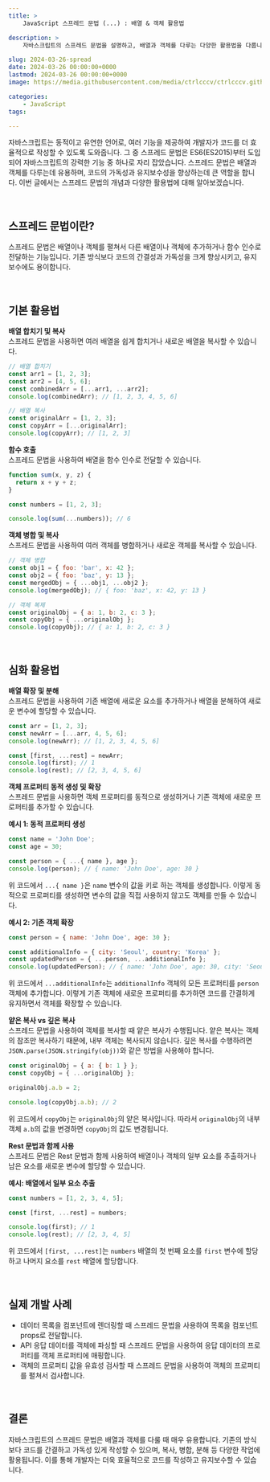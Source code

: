 ```yaml
---
title: >  
    JavaScript 스프레드 문법 (...) : 배열 & 객체 활용법

description: >  
    자바스크립트의 스프레드 문법을 설명하고, 배열과 객체를 다루는 다양한 활용법을 다룹니다. 코드를 간결하게 작성하고 가독성을 높이며, 개발자는 더욱 효율적으로 코드를 작성하고 유지보수할 수 있습니다.

slug: 2024-03-26-spread
date: 2024-03-26 00:00:00+0000
lastmod: 2024-03-26 00:00:00+0000
image: https://media.githubusercontent.com/media/ctrlcccv/ctrlcccv.github.io/master/assets/img/post/2024-03-26-spread.webp

categories:
    - JavaScript
tags:

---
```

자바스크립트는 동적이고 유연한 언어로, 여러 기능을 제공하여 개발자가 코드를 더 효율적으로 작성할 수 있도록 도와줍니다. 그 중 스프레드 문법은 ES6(ES2015)부터 도입되어 자바스크립트의 강력한 기능 중 하나로 자리 잡았습니다. 스프레드 문법은 배열과 객체를 다루는데 유용하며, 코드의 가독성과 유지보수성을 향상하는데 큰 역할을 합니다. 이번 글에서는 스프레드 문법의 개념과 다양한 활용법에 대해 알아보겠습니다.  


<ins class="adsbygoogle"
     style="display:block; text-align:center;"
     data-ad-layout="in-article"
     data-ad-format="fluid"
     data-ad-client="ca-pub-8535540836842352"
     data-ad-slot="2974559225"></ins>
<script>
     (adsbygoogle = window.adsbygoogle || []).push({});
</script>

<br>

## 스프레드 문법이란?

스프레드 문법은 배열이나 객체를 펼쳐서 다른 배열이나 객체에 추가하거나 함수 인수로 전달하는 기능입니다. 기존 방식보다 코드의 간결성과 가독성을 크게 향상시키고, 유지보수에도 용이합니다.  

<br>

## 기본 활용법

**배열 합치기 및 복사**  
스프레드 문법을 사용하면 여러 배열을 쉽게 합치거나 새로운 배열을 복사할 수 있습니다.  
```javascript
// 배열 합치기
const arr1 = [1, 2, 3];
const arr2 = [4, 5, 6];
const combinedArr = [...arr1, ...arr2];
console.log(combinedArr); // [1, 2, 3, 4, 5, 6]

// 배열 복사
const originalArr = [1, 2, 3];
const copyArr = [...originalArr];
console.log(copyArr); // [1, 2, 3]
```

**함수 호출**   
스프레드 문법을 사용하여 배열을 함수 인수로 전달할 수 있습니다.  
```javascript
function sum(x, y, z) {
  return x + y + z;
}

const numbers = [1, 2, 3];

console.log(sum(...numbers)); // 6
```

**객체 병합 및 복사**  
스프레드 문법을 사용하여 여러 객체를 병합하거나 새로운 객체를 복사할 수 있습니다.  
```javascript
// 객체 병합
const obj1 = { foo: 'bar', x: 42 };
const obj2 = { foo: 'baz', y: 13 };
const mergedObj = { ...obj1, ...obj2 };
console.log(mergedObj); // { foo: 'baz', x: 42, y: 13 }

// 객체 복제
const originalObj = { a: 1, b: 2, c: 3 };
const copyObj = { ...originalObj };
console.log(copyObj); // { a: 1, b: 2, c: 3 }
```


<ins class="adsbygoogle"
     style="display:block; text-align:center;"
     data-ad-layout="in-article"
     data-ad-format="fluid"
     data-ad-client="ca-pub-8535540836842352"
     data-ad-slot="2974559225"></ins>
<script>
     (adsbygoogle = window.adsbygoogle || []).push({});
</script>

<br>

## 심화 활용법  

**배열 확장 및 분해**  
스프레드 문법을 사용하여 기존 배열에 새로운 요소를 추가하거나 배열을 분해하여 새로운 변수에 할당할 수 있습니다.  
```javascript
const arr = [1, 2, 3];
const newArr = [...arr, 4, 5, 6];
console.log(newArr); // [1, 2, 3, 4, 5, 6]

const [first, ...rest] = newArr;
console.log(first); // 1
console.log(rest); // [2, 3, 4, 5, 6]
```

**객체 프로퍼티 동적 생성 및 확장**  
스프레드 문법을 사용하면 객체 프로퍼티를 동적으로 생성하거나 기존 객체에 새로운 프로퍼티를 추가할 수 있습니다.  

**예시 1: 동적 프로퍼티 생성**  
```javascript
const name = 'John Doe';
const age = 30;

const person = { ...{ name }, age };
console.log(person); // { name: 'John Doe', age: 30 }
```
위 코드에서 `...{ name }`은 `name` 변수의 값을 키로 하는 객체를 생성합니다. 이렇게 동적으로 프로퍼티를 생성하면 변수의 값을 직접 사용하지 않고도 객체를 만들 수 있습니다.  

**예시 2: 기존 객체 확장**  
```javascript
const person = { name: 'John Doe', age: 30 };

const additionalInfo = { city: 'Seoul', country: 'Korea' };
const updatedPerson = { ...person, ...additionalInfo };
console.log(updatedPerson); // { name: 'John Doe', age: 30, city: 'Seoul', country: 'Korea' }
```
위 코드에서 `...additionalInfo`는 `additionalInfo` 객체의 모든 프로퍼티를 `person` 객체에 추가합니다. 이렇게 기존 객체에 새로운 프로퍼티를 추가하면 코드를 간결하게 유지하면서 객체를 확장할 수 있습니다.  

**얕은 복사 vs 깊은 복사**  
스프레드 문법을 사용하여 객체를 복사할 때 얕은 복사가 수행됩니다. 얕은 복사는 객체의 참조만 복사하기 때문에, 내부 객체는 복사되지 않습니다. 깊은 복사를 수행하려면 `JSON.parse(JSON.stringify(obj))`와 같은 방법을 사용해야 합니다.  
```javascript
const originalObj = { a: { b: 1 } };
const copyObj = { ...originalObj };

originalObj.a.b = 2;

console.log(copyObj.a.b); // 2
```
위 코드에서 `copyObj`는 `originalObj`의 얕은 복사입니다. 따라서 `originalObj`의 내부 객체 `a.b`의 값을 변경하면 `copyObj`의 값도 변경됩니다.

**Rest 문법과 함께 사용**  
스프레드 문법은 Rest 문법과 함께 사용하여 배열이나 객체의 일부 요소를 추출하거나 남은 요소를 새로운 변수에 할당할 수 있습니다.  

**예시: 배열에서 일부 요소 추출**  
```javascript
const numbers = [1, 2, 3, 4, 5];

const [first, ...rest] = numbers;

console.log(first); // 1
console.log(rest); // [2, 3, 4, 5]
```
위 코드에서 `[first, ...rest]`는 `numbers` 배열의 첫 번째 요소를 `first` 변수에 할당하고 나머지 요소를 `rest` 배열에 할당합니다.  

<br>

## 실제 개발 사례

* 데이터 목록을 컴포넌트에 렌더링할 때 스프레드 문법을 사용하여 목록을 컴포넌트 props로 전달합니다.
* API 응답 데이터를 객체에 파싱할 때 스프레드 문법을 사용하여 응답 데이터의 프로퍼티를 객체 프로퍼티에 매핑합니다.
* 객체의 프로퍼티 값을 유효성 검사할 때 스프레드 문법을 사용하여 객체의 프로퍼티를 펼쳐서 검사합니다.

<br>

## 결론

자바스크립트의 스프레드 문법은 배열과 객체를 다룰 때 매우 유용합니다. 기존의 방식보다 코드를 간결하고 가독성 있게 작성할 수 있으며, 복사, 병합, 분해 등 다양한 작업에 활용됩니다. 이를 통해 개발자는 더욱 효율적으로 코드를 작성하고 유지보수할 수 있습니다.  